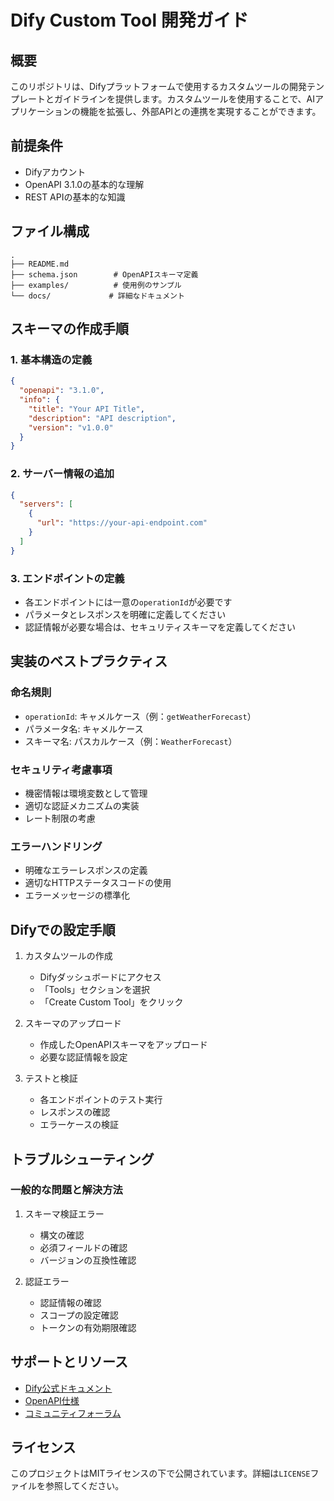 # Dify Custom Tool 開発ガイド

## 概要
このリポジトリは、Difyプラットフォームで使用するカスタムツールの開発テンプレートとガイドラインを提供します。カスタムツールを使用することで、AIアプリケーションの機能を拡張し、外部APIとの連携を実現することができます。

## 前提条件
- Difyアカウント
- OpenAPI 3.1.0の基本的な理解
- REST APIの基本的な知識

## ファイル構成
```
.
├── README.md
├── schema.json        # OpenAPIスキーマ定義
├── examples/          # 使用例のサンプル
└── docs/             # 詳細なドキュメント
```

## スキーマの作成手順

### 1. 基本構造の定義
```json
{
  "openapi": "3.1.0",
  "info": {
    "title": "Your API Title",
    "description": "API description",
    "version": "v1.0.0"
  }
}
```

### 2. サーバー情報の追加
```json
{
  "servers": [
    {
      "url": "https://your-api-endpoint.com"
    }
  ]
}
```

### 3. エンドポイントの定義
- 各エンドポイントには一意の`operationId`が必要です
- パラメータとレスポンスを明確に定義してください
- 認証情報が必要な場合は、セキュリティスキーマを定義してください

## 実装のベストプラクティス

### 命名規則
- `operationId`: キャメルケース（例：`getWeatherForecast`）
- パラメータ名: キャメルケース
- スキーマ名: パスカルケース（例：`WeatherForecast`）

### セキュリティ考慮事項
- 機密情報は環境変数として管理
- 適切な認証メカニズムの実装
- レート制限の考慮

### エラーハンドリング
- 明確なエラーレスポンスの定義
- 適切なHTTPステータスコードの使用
- エラーメッセージの標準化

## Difyでの設定手順

1. カスタムツールの作成
   - Difyダッシュボードにアクセス
   - 「Tools」セクションを選択
   - 「Create Custom Tool」をクリック

2. スキーマのアップロード
   - 作成したOpenAPIスキーマをアップロード
   - 必要な認証情報を設定

3. テストと検証
   - 各エンドポイントのテスト実行
   - レスポンスの確認
   - エラーケースの検証

## トラブルシューティング

### 一般的な問題と解決方法
1. スキーマ検証エラー
   - 構文の確認
   - 必須フィールドの確認
   - バージョンの互換性確認

2. 認証エラー
   - 認証情報の確認
   - スコープの設定確認
   - トークンの有効期限確認

## サポートとリソース
- [Dify公式ドキュメント](https://docs.dify.ai)
- [OpenAPI仕様](https://swagger.io/specification/)
- [コミュニティフォーラム](https://community.dify.ai)

## ライセンス
このプロジェクトはMITライセンスの下で公開されています。詳細は`LICENSE`ファイルを参照してください。